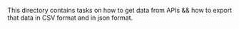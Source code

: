 This directory contains tasks on how to get data from APIs && how to export that data in CSV format and in json format. 
